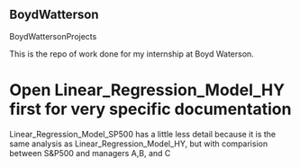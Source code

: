 ## BoydWatterson
BoydWattersonProjects

This is the repo of work done for my internship at Boyd Waterson. 

# Open Linear_Regression_Model_HY first for very specific documentation
Linear_Regression_Model_SP500 has a little less detail because it is the same analysis as Linear_Regression_Model_HY, but with comparision between S&P500 and managers A,B, and C
